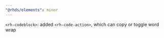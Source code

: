 ```yaml
---
"@rhds/elements": minor
---
```

`<rh-codeblock>`: added `<rh-code-action>`, which can copy or toggle word wrap
